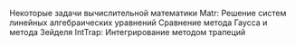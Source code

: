 Некоторые задачи вычислительной математики
Matr:
Решение систем линейных алгебраических уравнений
Сравнение метода Гаусса и метода Зейделя
IntTrap:
Интегрирование методом трапеций
